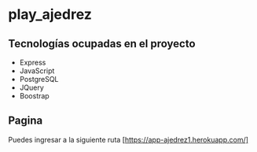 # play_ajedrez

## Tecnologías ocupadas en el proyecto

* Express
* JavaScript
* PostgreSQL
* JQuery
* Boostrap

## Pagina

Puedes ingresar a la siguiente ruta [https://app-ajedrez1.herokuapp.com/]
